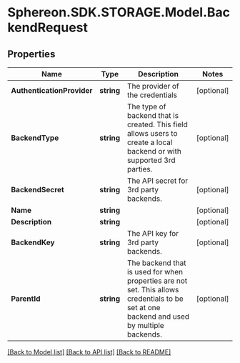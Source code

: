 # Sphereon.SDK.STORAGE.Model.BackendRequest
## Properties

Name | Type | Description | Notes
------------ | ------------- | ------------- | -------------
**AuthenticationProvider** | **string** | The provider of the credentials | [optional] 
**BackendType** | **string** | The type of backend that is created. This field allows users to create a local backend or with supported 3rd parties. | [optional] 
**BackendSecret** | **string** | The API secret for 3rd party backends. | [optional] 
**Name** | **string** |  | [optional] 
**Description** | **string** |  | [optional] 
**BackendKey** | **string** | The API key for 3rd party backends. | [optional] 
**ParentId** | **string** | The backend that is used for when properties are not set. This allows credentials to be set at one backend and used by multiple backends. | [optional] 

[[Back to Model list]](../README.md#documentation-for-models) [[Back to API list]](../README.md#documentation-for-api-endpoints) [[Back to README]](../README.md)

